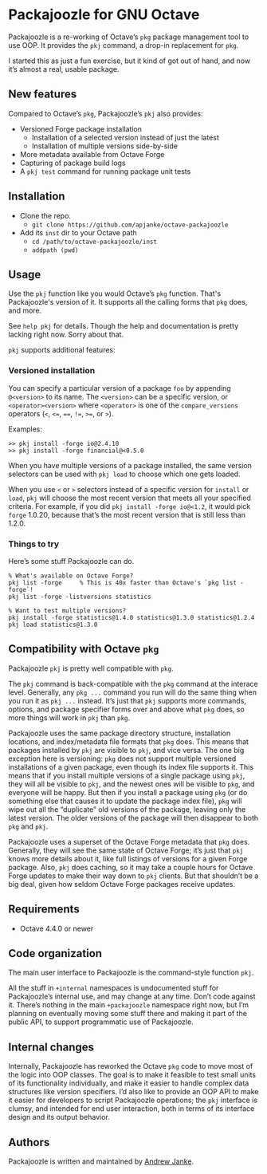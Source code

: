 Packajoozle for GNU Octave
==========================

Packajoozle is a re-working of Octave’s `pkg` package management tool to use OOP. It provides the `pkj` command, a drop-in replacement for `pkg`.

I started this as just a fun exercise, but it kind of got out of hand, and now it’s almost a real, usable package.

## New features

Compared to Octave’s `pkg`, Packajoozle’s `pkj` also provides:

* Versioned Forge package installation
  * Installation of a selected version instead of just the latest
  * Installation of multiple versions side-by-side
* More metadata available from Octave Forge
* Capturing of package build logs
* A `pkj test` command for running package unit tests

## Installation

* Clone the repo.
  * `git clone https://github.com/apjanke/octave-packajoozle`
* Add its `inst` dir to your Octave path
  * `cd /path/to/octave-packajoozle/inst`
  * `addpath (pwd)`

## Usage

Use the `pkj` function like you would Octave’s `pkg` function.
That's Packajoozle's version of it.
It supports all the calling forms that `pkg` does, and more.

See `help pkj` for details.
Though the help and documentation is pretty lacking right now.
Sorry about that.

`pkj` supports additional features:

### Versioned installation

You can specify a particular version of a package `foo` by appending `@<version>` to its name. The `<version>` can be a specific version, or `<operator><version>` where `<operator>` is one of the `compare_versions` operators (`<`, `<=`, `==`, `!=`, `>=`, or `>`).

Examples:

```
>> pkj install -forge io@2.4.10
>> pkj install -forge financial@<0.5.0
```

When you have multiple versions of a package installed, the same version selectors can be used with `pkj load` to choose which one gets loaded.

When you use `<` or `>` selectors instead of a specific version for `install` or `load`, `pkj` will choose the most recent version that meets all your specified criteria.
For example, if you did `pkj install -forge io@<1.2`, it would pick `forge`
1.0.20, because that’s the most recent version that is still less than 1.2.0.

### Things to try

Here’s some stuff Packajoozle can do.

```
% What's available on Octave Forge?
pkj list -forge     % This is 40x faster than Octave's `pkg list -forge`!
pkj list -forge -listversions statistics

% Want to test multiple versions?
pkj install -forge statistics@1.4.0 statistics@1.3.0 statistics@1.2.4
pkj load statistics@1.3.0
```

## Compatibility with Octave `pkg`

Packajoozle `pkj` is pretty well compatible with `pkg`.

The `pkj` command is back-compatible with the `pkg` command at the interace level.
Generally, any `pkg ...` command you run will do the same thing when you run it as `pkj ...` instead.
It’s just that `pkj` supports more commands, options, and package specifier forms over and above what `pkg` does, so more things will work in `pkj` than `pkg`.

Packajoozle uses the same package directory structure, installation locations, and index/metadata file formats that `pkg` does.
This means that packages installed by `pkj` are visible to `pkj`, and vice versa.
The one big exception here is versioning: `pkg` does not support multiple versioned installations of a given package, even though its index file supports it.
This means that if you install multiple versions of a single package using `pkj`, they will all be visible to `pkj`, and the newest ones will be visible to `pkg`, and everyone will be happy.
But then if you install a package using `pkg` (or do something else that causes it to update the package index file), `pkg` will wipe out all the “duplicate” old versions of the package, leaving only the latest version.
The older versions of the package will then disappear to both `pkg` and `pkj`.

Packajoozle uses a superset of the Octave Forge metadata that `pkg` does.
Generally, they will see the same state of Octave Forge; it’s just that `pkj` knows more details about it, like full listings of versions for a given Forge package.
Also, `pkj` does caching, so it may take a couple hours for Octave Forge updates to make their way down to `pkj` clients.
But that shouldn’t be a big deal, given how seldom Octave Forge packages receive updates.

## Requirements

* Octave 4.4.0 or newer

## Code organization

The main user interface to Packajoozle is the command-style function `pkj`.

All the stuff in `+internal` namespaces is undocumented stuff for Packajoozle’s internal use, and may change at any time.
Don’t code against it.
There’s nothing in the main `+packajoozle` namespace right now, but I’m planning on eventually moving some stuff there and making it part of the public API, to support programmatic use of Packajoozle.

## Internal changes

Internally, Packajoozle has reworked the Octave `pkg` code to move most of the logic into OOP classes.
The goal is to make it feasible to test small units of its functionality individually, and make it easier to handle complex data structures like version specifiers.
I’d also like to provide an OOP API to make it easier for developers to script Packajoozle operations; the `pkj` interface is clumsy, and intended for end user interaction, both in terms of its interface design and its output behavior.

## Authors

Packajoozle is written and maintained by [Andrew Janke](https://github.com/apjanke).
